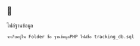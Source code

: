 ## 🎯 
ไฟล์ฐานข้อมูล

`````````
จะเก็บอยู่ใน Folder ชื่อ ฐานข้อมูลPHP ไฟล์ชื่อ tracking_db.sql
`````````
